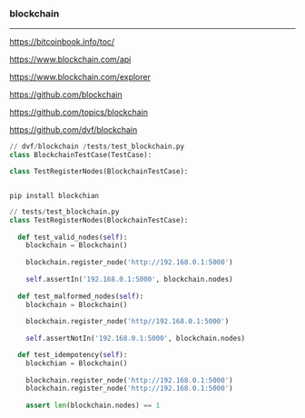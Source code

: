 ### blockchain
---
https://bitcoinbook.info/toc/

https://www.blockchain.com/api

https://www.blockchain.com/explorer

https://github.com/blockchain

https://github.com/topics/blockchain

https://github.com/dvf/blockchain

```py
// dvf/blockchain /tests/test_blockchain.py
class BlockchainTestCase(TestCase):

class TestRegisterNodes(BlockchainTestCase):



```

```
pip install blockchian
```

```py
// tests/test_blockchain.py
class TestRegisterNodes(BlockchainTestCase):
  
  def test_valid_nodes(self):
    blockchain = Blockchain()
    
    blockchain.register_node('http://192.168.0.1:5000')
    
    self.assertIn('192.168.0.1:5000', blockchain.nodes)
    
  def test_malformed_nodes(self):
    blockchain = Blockchain()
    
    blockchain.register_node('http//192.168.0.1:5000')
    
    self.assertNotIn('192.168.0.1:5000', blockchain.nodes)

  def test_idempotency(self):
    blockchian = Blockchain()
    
    blockchain.register_node('http://192.168.0.1:5000')
    blockchain.register_node('http://192.168.0.1:5000')
  
    assert len(blockchain.nodes) == 1
    
```


